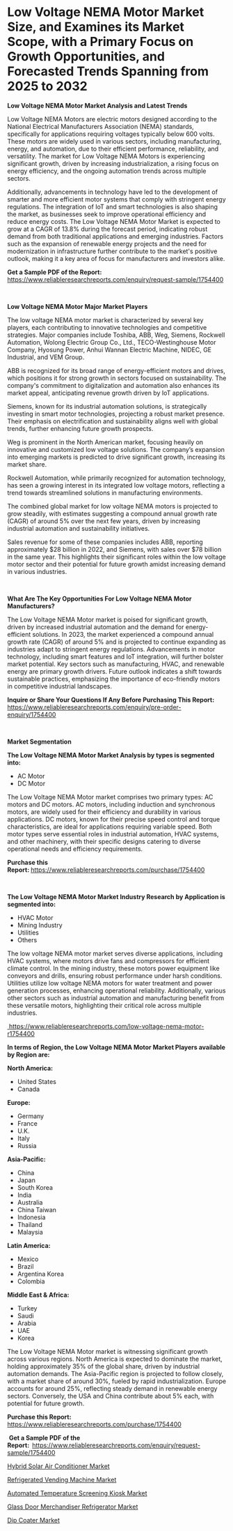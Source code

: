 <p><h1>Low Voltage NEMA Motor Market Size, and Examines its Market Scope, with a Primary Focus on Growth Opportunities, and Forecasted Trends Spanning from 2025 to 2032</h1></p><p><strong>Low Voltage NEMA Motor Market Analysis and Latest Trends</strong></p>
<p><p>Low Voltage NEMA Motors are electric motors designed according to the National Electrical Manufacturers Association (NEMA) standards, specifically for applications requiring voltages typically below 600 volts. These motors are widely used in various sectors, including manufacturing, energy, and automation, due to their efficient performance, reliability, and versatility. The market for Low Voltage NEMA Motors is experiencing significant growth, driven by increasing industrialization, a rising focus on energy efficiency, and the ongoing automation trends across multiple sectors.</p><p>Additionally, advancements in technology have led to the development of smarter and more efficient motor systems that comply with stringent energy regulations. The integration of IoT and smart technologies is also shaping the market, as businesses seek to improve operational efficiency and reduce energy costs. The Low Voltage NEMA Motor Market is expected to grow at a CAGR of 13.8% during the forecast period, indicating robust demand from both traditional applications and emerging industries. Factors such as the expansion of renewable energy projects and the need for modernization in infrastructure further contribute to the market's positive outlook, making it a key area of focus for manufacturers and investors alike.</p></p>
<p><strong>Get a Sample PDF of the Report:&nbsp;</strong> <a href="https://www.reliableresearchreports.com/enquiry/request-sample/1754400?utm_campaign=9&utm_medium=2&utm_source=Github&utm_content=ia&utm_term=18022025&utm_id=low-voltage-nema-motor">https://www.reliableresearchreports.com/enquiry/request-sample/1754400</a></p>
<p>&nbsp;</p>
<p><strong>Low Voltage NEMA Motor Major Market Players</strong></p>
<p><p>The low voltage NEMA motor market is characterized by several key players, each contributing to innovative technologies and competitive strategies. Major companies include Toshiba, ABB, Weg, Siemens, Rockwell Automation, Wolong Electric Group Co., Ltd., TECO-Westinghouse Motor Company, Hyosung Power, Anhui Wannan Electric Machine, NIDEC, GE Industrial, and VEM Group. </p><p>ABB is recognized for its broad range of energy-efficient motors and drives, which positions it for strong growth in sectors focused on sustainability. The company's commitment to digitalization and automation also enhances its market appeal, anticipating revenue growth driven by IoT applications.</p><p>Siemens, known for its industrial automation solutions, is strategically investing in smart motor technologies, projecting a robust market presence. Their emphasis on electrification and sustainability aligns well with global trends, further enhancing future growth prospects.</p><p>Weg is prominent in the North American market, focusing heavily on innovative and customized low voltage solutions. The company’s expansion into emerging markets is predicted to drive significant growth, increasing its market share.</p><p>Rockwell Automation, while primarily recognized for automation technology, has seen a growing interest in its integrated low voltage motors, reflecting a trend towards streamlined solutions in manufacturing environments.</p><p>The combined global market for low voltage NEMA motors is projected to grow steadily, with estimates suggesting a compound annual growth rate (CAGR) of around 5% over the next few years, driven by increasing industrial automation and sustainability initiatives.</p><p>Sales revenue for some of these companies includes ABB, reporting approximately $28 billion in 2022, and Siemens, with sales over $78 billion in the same year. This highlights their significant roles within the low voltage motor sector and their potential for future growth amidst increasing demand in various industries.</p></p>
<p>&nbsp;</p>
<p><strong>What Are The Key Opportunities For Low Voltage NEMA Motor Manufacturers?</strong></p>
<p><p>The Low Voltage NEMA Motor market is poised for significant growth, driven by increased industrial automation and the demand for energy-efficient solutions. In 2023, the market experienced a compound annual growth rate (CAGR) of around 5% and is projected to continue expanding as industries adapt to stringent energy regulations. Advancements in motor technology, including smart features and IoT integration, will further bolster market potential. Key sectors such as manufacturing, HVAC, and renewable energy are primary growth drivers. Future outlook indicates a shift towards sustainable practices, emphasizing the importance of eco-friendly motors in competitive industrial landscapes.</p></p>
<p><strong>Inquire or Share Your Questions If Any Before Purchasing This Report:</strong> <a href="https://www.reliableresearchreports.com/enquiry/pre-order-enquiry/1754400?utm_campaign=9&utm_medium=2&utm_source=Github&utm_content=ia&utm_term=18022025&utm_id=low-voltage-nema-motor">https://www.reliableresearchreports.com/enquiry/pre-order-enquiry/1754400</a></p>
<p>&nbsp;</p>
<p><strong>Market Segmentation</strong></p>
<p><strong>The Low Voltage NEMA Motor Market Analysis by types is segmented into:</strong></p>
<p><ul><li>AC Motor</li><li>DC Motor</li></ul></p>
<p><p>The Low Voltage NEMA Motor market comprises two primary types: AC motors and DC motors. AC motors, including induction and synchronous motors, are widely used for their efficiency and durability in various applications. DC motors, known for their precise speed control and torque characteristics, are ideal for applications requiring variable speed. Both motor types serve essential roles in industrial automation, HVAC systems, and other machinery, with their specific designs catering to diverse operational needs and efficiency requirements.</p></p>
<p><strong>Purchase this Report:&nbsp;</strong><a href="https://www.reliableresearchreports.com/purchase/1754400?utm_campaign=9&utm_medium=2&utm_source=Github&utm_content=ia&utm_term=18022025&utm_id=low-voltage-nema-motor">https://www.reliableresearchreports.com/purchase/1754400</a></p>
<p>&nbsp;</p>
<p><strong>The Low Voltage NEMA Motor Market Industry Research by Application is segmented into:</strong></p>
<p><ul><li>HVAC Motor</li><li>Mining Industry</li><li>Utilities</li><li>Others</li></ul></p>
<p><p>The low voltage NEMA motor market serves diverse applications, including HVAC systems, where motors drive fans and compressors for efficient climate control. In the mining industry, these motors power equipment like conveyors and drills, ensuring robust performance under harsh conditions. Utilities utilize low voltage NEMA motors for water treatment and power generation processes, enhancing operational reliability. Additionally, various other sectors such as industrial automation and manufacturing benefit from these versatile motors, highlighting their critical role across multiple industries.</p></p>
<p><a href="https://www.reliableresearchreports.com/low-voltage-nema-motor-r1754400?utm_campaign=9&utm_medium=2&utm_source=Github&utm_content=ia&utm_term=18022025&utm_id=low-voltage-nema-motor">&nbsp;https://www.reliableresearchreports.com/low-voltage-nema-motor-r1754400</a></p>
<p><strong>In terms of Region, the Low Voltage NEMA Motor Market Players available by Region are:</strong></p>
<p>
    <p> <strong> North America: </strong>
        <ul>
            <li>United States</li>
            <li>Canada</li>
        </ul>
        </p> 
    <p> <strong> Europe: </strong>
        <ul>
            <li>Germany</li>
            <li>France</li>
            <li>U.K.</li>
            <li>Italy</li>
            <li>Russia</li>
        </ul>
        </p> 
    <p> <strong> Asia-Pacific: </strong>
        <ul>
            <li>China</li>
            <li>Japan</li>
            <li>South Korea</li>
            <li>India</li>
            <li>Australia</li>
            <li>China Taiwan</li>
            <li>Indonesia</li>
            <li>Thailand</li>
            <li>Malaysia</li>
        </ul>
        </p> 
    <p> <strong> Latin America: </strong>
        <ul>
            <li>Mexico</li>
            <li>Brazil</li>
            <li>Argentina Korea</li>
            <li>Colombia</li>
        </ul>
        </p> 
    <p> <strong> Middle East & Africa: </strong>
        <ul>
            <li>Turkey</li>
            <li>Saudi</li>
            <li>Arabia</li>
            <li>UAE</li>
            <li>Korea</li>
        </ul>
    </p>
    </p>
<p><p>The Low Voltage NEMA Motor market is witnessing significant growth across various regions. North America is expected to dominate the market, holding approximately 35% of the global share, driven by industrial automation demands. The Asia-Pacific region is projected to follow closely, with a market share of around 30%, fueled by rapid industrialization. Europe accounts for around 25%, reflecting steady demand in renewable energy sectors. Conversely, the USA and China contribute about 5% each, with potential for future growth.</p></p>
<p><strong>Purchase this Report: </strong><a href="https://www.reliableresearchreports.com/purchase/1754400?utm_campaign=9&utm_medium=2&utm_source=Github&utm_content=ia&utm_term=18022025&utm_id=low-voltage-nema-motor">https://www.reliableresearchreports.com/purchase/1754400</a></p>
<p>&nbsp;<strong>Get a Sample PDF of the Report:&nbsp;&nbsp;</strong><a href="https://www.reliableresearchreports.com/enquiry/request-sample/1754400?utm_campaign=9&utm_medium=2&utm_source=Github&utm_content=ia&utm_term=18022025&utm_id=low-voltage-nema-motor">https://www.reliableresearchreports.com/enquiry/request-sample/1754400</a></p>
<p><strong></strong></p>
<p><p><a href="https://github.com/jamastodola515/Market-Research-Report-List-1/blob/main/hybrid-solar-air-conditioner-market.md?utm_campaign=9&utm_medium=2&utm_source=Github&utm_content=ia&utm_term=18022025&utm_id=low-voltage-nema-motor">Hybrid Solar Air Conditioner Market</a></p><p><a href="https://github.com/savannabyun726/Market-Research-Report-List-1/blob/main/refrigerated-vending-machine-market.md?utm_campaign=9&utm_medium=2&utm_source=Github&utm_content=ia&utm_term=18022025&utm_id=low-voltage-nema-motor">Refrigerated Vending Machine Market</a></p><p><a href="https://github.com/buqjavesora/Market-Research-Report-List-1/blob/main/automated-temperature-screening-kiosk-market.md?utm_campaign=9&utm_medium=2&utm_source=Github&utm_content=ia&utm_term=18022025&utm_id=low-voltage-nema-motor">Automated Temperature Screening Kiosk Market</a></p><p><a href="https://github.com/iwciasylvya/Market-Research-Report-List-1/blob/main/glass-door-merchandiser-refrigerator-market.md?utm_campaign=9&utm_medium=2&utm_source=Github&utm_content=ia&utm_term=18022025&utm_id=low-voltage-nema-motor">Glass Door Merchandiser Refrigerator Market</a></p><p><a href="https://github.com/organophelia8282/Market-Research-Report-List-1/blob/main/dip-coater-market.md?utm_campaign=9&utm_medium=2&utm_source=Github&utm_content=ia&utm_term=18022025&utm_id=low-voltage-nema-motor">Dip Coater Market</a></p></p>